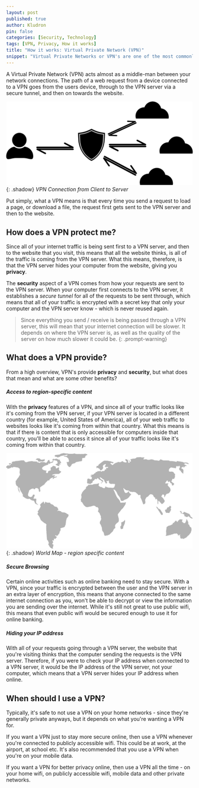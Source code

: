 ```yaml
---
layout: post
published: true
author: Kludron 
pin: false
categories: [Security, Technology]
tags: [VPN, Privacy, How it works]
title: "How it works: Virtual Private Network (VPN)"
snippet: "Virtual Private Networks or VPN's are one of the most commonly used terms when it comes to cyber security, but what is a VPN and how does it work?"
---
```


A Virtual Private Network (VPN) acts almost as a middle-man between your network connections. The path of 
a web request from a device connected to a VPN goes from the users device, through to the VPN server
via a secure tunnel, and then on towards the website.

![VPN Connection](/assets/img/VPN-connection.png){: .shadow}
_VPN Connection from Client to Server_

Put simply, what a VPN means is that every time you send a request to load a page, or download a file, the request first gets sent to the VPN server and then to the website. 

## How does a VPN protect me?

Since all of your internet traffic is being sent first to a VPN server, and then to the website that you visit, this means that all the website
thinks, is all of the traffic is coming from the VPN server. What this means, therefore, is that the VPN server hides your computer from the 
website, giving you **privacy**.

The **security** aspect of a VPN comes from how your requests are sent to the VPN server. When your computer first connects to the VPN server, 
it establishes a *secure tunnel* for all of the requests to be sent through, which means that all of your traffic is encrypted with a secret key
that only your computer and the VPN server know - which is never reused again.

> Since everything you send / receive is being passed through a VPN server, this will mean that your internet connection will be slower. It depends
on where the VPN server is, as well as the quality of the server on how much slower it could be.
{: .prompt-warning}

## What does a VPN provide?

From a high overview, VPN's provide **privacy** and **security**, but what does that mean and what are some other benefits?

##### Access to region-specific content

With the **privacy** features of a VPN, and since all of your traffic looks like it's coming from the VPN server, if your VPN server is located in
a different country (for example, United States of America), all of your web traffic to websites looks like it's coming from within that country.
What this means is that if there is content that is only accessible for computers inside that country, you'll be able to access it since all of
your traffic looks like it's coming from within that country.

![World Map](/assets/img/world-map.png){: .shadow}
_World Map - region specific content_

##### Secure Browsing

Certain online activities such as online banking need to stay secure. With a VPN, since your traffic is encrypted between the user and the VPN server
in an extra layer of encryption, this means that anyone connected to the same internet connection as you, won't be able to decrypt or view the
information you are sending over the internet. While it's still not great to use public wifi, this means that even public wifi would be secured
enough to use it for online banking.

##### Hiding your IP address

With all of your requests going through a VPN server, the website that you're visiting thinks that the computer sending the requests is the VPN 
server. Therefore, if you were to check your IP address when connected to a VPN server, it would be the IP address of the VPN server, not your
computer, which means that a VPN server hides your IP address when online.

## When should I use a VPN?

Typically, it's safe to not use a VPN on your home networks - since they're generally private anyways, but it depends on what you're wanting
a VPN for.

If you want a VPN just to stay more secure online, then use a VPN whenever you're connected to publicly accessible wifi. This could be at work, at
the airport, at school etc. It's also recommended that you use a VPN when you're on your mobile data.

If you want a VPN for better privacy online, then use a VPN all the time - on your home wifi, on publicly accessible wifi, mobile data and other private networks. 
